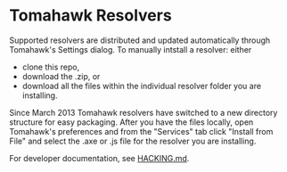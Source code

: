 # Tomahawk Resolvers

Supported resolvers are distributed and updated automatically through Tomahawk's Settings dialog.
To manually intstall a resolver: either 
* clone this repo,
* download the .zip, or 
* download all the files within the individual resolver folder you are installing.

Since March 2013 Tomahawk resolvers have switched to a new directory structure for easy packaging.
After you have the files locally, open Tomahawk's preferences and from the "Services" tab click "Install from File" and select the .axe or .js file for the resolver you are installing.

For developer documentation, see [HACKING.md](HACKING.md).

